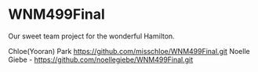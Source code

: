 # WNM499Final
Our sweet team project for the wonderful Hamilton. 

Chloe(Yooran) Park https://github.com/misschloe/WNM499Final.git
Noelle Giebe - https://github.com/noellegiebe/WNM499Final.git
